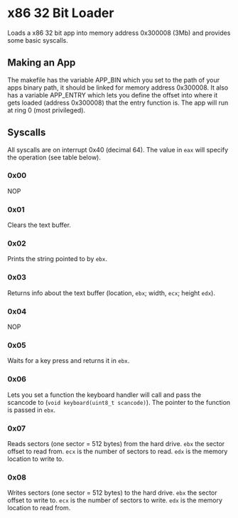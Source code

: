 # x86 32 Bit Loader

Loads a x86 32 bit app into memory address 0x300008 (3Mb) and provides some basic syscalls.

## Making an App

The makefile has the variable APP_BIN which you set to the path of your apps binary path, it should be linked for memory address 0x300008.
It also has a variable APP_ENTRY which lets you define the offset into where it gets loaded (address 0x300008) that the entry function is.
The app will run at ring 0 (most privileged).

## Syscalls

All syscalls are on interrupt 0x40 (decimal 64).
The value in `eax` will specify the operation (see table below).

### 0x00
NOP

### 0x01
Clears the text buffer.

### 0x02
Prints the string pointed to by `ebx`.

### 0x03
Returns info about the text buffer (location, `ebx`; width, `ecx`; height `edx`).

### 0x04
NOP

### 0x05
Waits for a key press and returns it in `ebx`.

### 0x06
Lets you set a function the keyboard handler will call and pass the scancode to (`void keyboard(uint8_t scancode)`).
The pointer to the function is passed in `ebx`.

### 0x07
Reads sectors (one sector = 512 bytes) from the hard drive. 
`ebx` the sector offset to read from.
`ecx` is the number of sectors to read.
`edx` is the memory location to write to.

### 0x08
Writes sectors (one sector = 512 bytes) to the hard drive. 
`ebx` the sector offset to write to.
`ecx` is the number of sectors to write.
`edx` is the memory location to read from.
